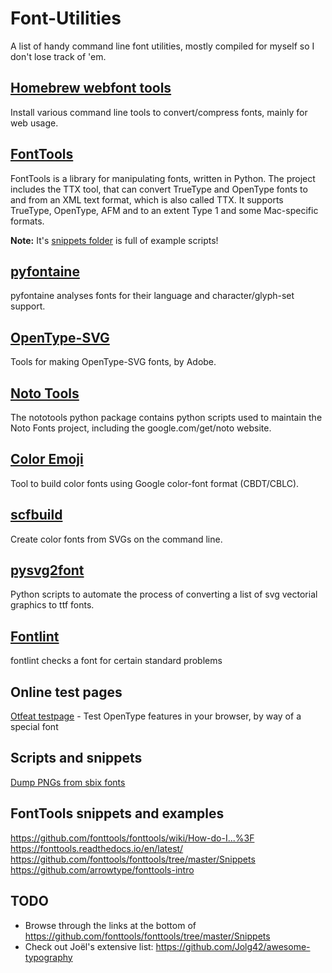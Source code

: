 # Font-Utilities

A list of handy command line font utilities, mostly compiled for myself so I don't lose track of 'em.

## [Homebrew webfont tools](https://github.com/bramstein/homebrew-webfonttools)

Install various command line tools to convert/compress fonts, mainly for web usage.

## [FontTools](https://github.com/fonttools/fonttools)

FontTools is a library for manipulating fonts, written in Python. The project includes the TTX tool, that can convert TrueType and OpenType fonts to and from an XML text format, which is also called TTX. It supports TrueType, OpenType, AFM and to an extent Type 1 and some Mac-specific formats.

**Note:** It's [snippets folder](https://github.com/fonttools/fonttools/tree/master/Snippets) is full of example scripts!

## [pyfontaine](https://github.com/davelab6/pyfontaine)

pyfontaine analyses fonts for their language and character/glyph-set support.

## [OpenType-SVG](https://github.com/adobe-type-tools/opentype-svg)

Tools for making OpenType-SVG fonts, by Adobe.

## [Noto Tools](https://github.com/googlei18n/nototools)

The nototools python package contains python scripts used to maintain the Noto Fonts project, including the google.com/get/noto website.

## [Color Emoji](https://github.com/behdad/color-emoji)

Tool to build color fonts using Google color-font format (CBDT/CBLC).

## [scfbuild](https://github.com/eosrei/scfbuild)

Create color fonts from SVGs on the command line.

## [pysvg2font](https://github.com/carrasti/pysvg2font)

Python scripts to automate the process of converting a list of svg vectorial graphics to ttf fonts.

## [Fontlint](https://fontforge.github.io/en-US/documentation/utilities/fontlint/)

fontlint checks a font for certain standard problems

## Online test pages

[Otfeat testpage](https://charakterziffer.github.io/otfeat/index.html) - Test OpenType features in your browser, by way of a special font

## Scripts and snippets

[Dump PNGs from sbix fonts](https://gist.github.com/Jolg42/f22676fdfba6dbfe4589aa30f0326fb4)

## FontTools snippets and examples

https://github.com/fonttools/fonttools/wiki/How-do-I...%3F
https://fonttools.readthedocs.io/en/latest/
https://github.com/fonttools/fonttools/tree/master/Snippets
https://github.com/arrowtype/fonttools-intro


## TODO

- Browse through the links at the bottom of https://github.com/fonttools/fonttools/tree/master/Snippets
- Check out Joël's extensive list: https://github.com/Jolg42/awesome-typography

